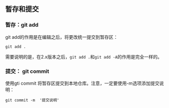 ##  暂存和提交


###   暂存：git add

git add的作用是在编辑之后，将更改统一提交到暂存区：

```
git add .
```

需要说明的是，在2.x版本之后，`git add .`和`git add -A`的作用是完全一样的。

###  提交： git commit

使用gti commit 将暂存区提交到本地仓库。注意，一定要使用-m选项添加提交说明：

```
git commit -m  '提交说明'
```


